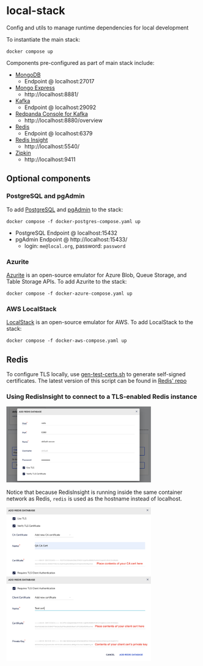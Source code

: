 # local-stack
Config and utils to manage runtime dependencies for local development

To instantiate the main stack:
```
docker compose up
```

Components pre-configured as part of main stack include:
* [MongoDB](https://www.mongodb.com/docs/manual/)
  * Endpoint @ localhost:27017
* [Mongo Express](https://github.com/mongo-express/mongo-express)
  * http://localhost:8881/
* [Kafka](https://kafka.apache.org/)
  * Endpoint @ localhost:29092
* [Redpanda Console for Kafka](https://redpanda.com/redpanda-console-kafka-ui)
  * http://localhost:8880/overview
* [Redis](https://redis.io/)
  * Endpoint @ localhost:6379
* [Redis Insight](https://redis.io/insight/)
  * http://localhost:5540/
* [Zipkin](https://zipkin.io/pages/quickstart.html)
  * http://localhost:9411

## Optional components
### PostgreSQL and pgAdmin
To add [PostgreSQL](https://www.postgresql.org/) and [pgAdmin](https://www.pgadmin.org/) to the stack:
```
docker compose -f docker-postgres-compose.yaml up
```
* PostgreSQL Endpoint @ localhost:15432
* pgAdmin Endpoint @ http://localhost:15433/
  * login:  `me@local.org`,  password:  `password`

### Azurite

[Azurite](https://learn.microsoft.com/en-us/azure/storage/common/storage-use-azurite?tabs=docker-hub) is an open-source emulator for Azure Blob, Queue Storage, and Table Storage APIs.  To add Azurite to the stack:
```
docker compose -f docker-azure-compose.yaml up
```

### AWS LocalStack

[LocalStack](https://github.com/localstack/localstack) is an open-source emulator for AWS.  To add LocalStack to the stack:
```
docker compose -f docker-aws-compose.yaml up
```

## Redis
To configure TLS locally, use [gen-test-certs.sh](gen-test-certs.sh) to generate self-signed certificates.
The latest version of this script can be found in [Redis' repo](https://github.com/redis/redis/blob/unstable/utils/gen-test-certs.sh)

### Using RedisInsight to connect to a TLS-enabled Redis instance
<img src="resources/RedisInsight_TLS_config_01.png" width="75%" height="75%" alt="Basic config"/>

Notice that because RedisInsight is running inside the same container network as Redis, `redis` is used as the hostname instead of localhost.

<img src="resources/RedisInsight_TLS_config_02.png" width="75%" height="75%" alt="CA config"/>
<img src="resources/RedisInsight_TLS_config_03.png" width="75%" height="75%" alt="Client certificate config"/>

